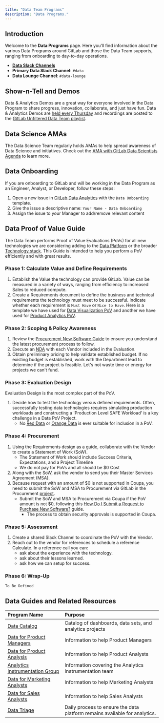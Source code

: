 ```yaml
---
title: "Data Team Programs"
description: "Data Programs."
---
```


<link rel="stylesheet" type="text/css" href="/stylesheets/biztech.css" />

## <i id="biz-tech-icons" class="far fa-paper-plane"></i>Introduction

Welcome to the **Data Programs** page. Here you'll find information about the various Data Programs around GitLab and those the Data Team supports, ranging from onboarding to day-to-day operations.

- **[Data Slack Channels](/handbook/enterprise-data/#data-slack-channels)**
- **Primary Data Slack Channel**: `#data`
- **Data Lounge Channel**: `#data-lounge`

## <i class="far fa-newspaper" id="biz-tech-icons"></i> Show-n-Tell and Demos

Data & Analytics Demos are a great way for everyone involved in the Data Program to share progress, innovation, collaborate, and just have fun. Data & Analytics Demos are [held every Thursday](https://calendar.google.com/event?action=TEMPLATE&tmeid=Z2Zibm5rbWZvamptajYwOGs4dWI2ODk0c2tfMjAyMTA5MTZUMTUwMDAwWiBnaXRsYWIuY29tX2Q3ZGw0NTdmcnI4cDU4cG4zazYzZWJ1bzhvQGc&tmsrc=gitlab.com_d7dl457frr8p58pn3k63ebuo8o%40group.calendar.google.com&scp=ALL) and recordings are posted to the [GitLab Unfiltered Data Team playlist](https://www.youtube.com/playlist?list=PL05JrBw4t0KrRVTZY33WEHv8SjlA_-keI).

## <i class="far fa-newspaper" id="biz-tech-icons"></i> Data Science AMAs

The Data Science Team regularly holds AMAs to help spread awareness of Data Science and initiatives. Check out the [AMA with GitLab Data Scientists Agenda](https://docs.google.com/document/d/1C5odZ14Fbnbb5uqNnrJsDnYQR_ZrvfPQCQ43xUEZsJY/edit) to learn more.

## <i class="far fa-newspaper" id="biz-tech-icons"></i> Data Onboarding

If you are onboarding to GitLab and will be working in the Data Program as an Engineer, Analyst, or Developer, follow these steps:

1. Open a new issue in [GitLab Data Analytics](https://gitlab.com/gitlab-data/analytics/-/issues) with the `Data Onboarding` template.
1. Give the issue a descriptive name: `Your Name - Data Onboarding`
1. Assign the issue to your Manager to add/remove relevant content

## <i class="far fa-newspaper" id="biz-tech-icons"></i> Data Proof of Value Guide

The Data Team performs Proof of Value Evaluations (PoVs) for all new technologies we are considering adding to the [Data Platform](/handbook/enterprise-data/platform) or the broader [Technology stack](/handbook/business-technology/tech-stack-applications/). This Guide is intended to help you perform a PoV efficiently and with great results.

### Phase 1: Calculate Value and Define Requirements

1. Establish the Value the technology can provide GitLab. Value can be measured in a variety of ways, ranging from efficiency to increased Sales to reduced compute.
1. Create a Requirements document to define the business and technical requirements the technology must meet to be successful. Indicate whether each requirement is `Must Have` or `Nice to Have`.  Here is a template we have used for [Data Visualization PoV](https://docs.google.com/spreadsheets/d/19YGQHXb35juGRvJn-p2Xe4nNfctOJ7Ga38B0HcP2no8/edit#gid=361948716) and another we have used for [Product Analytics PoV](https://docs.google.com/spreadsheets/d/1_IQbyRbde-U29v8amTv50nLe23BcUr83v0JYQpuRfP8/edit#gid=1640029289).

### Phase 2: Scoping & Policy Awareness

1. Review the [Procurement New Software Guide](/handbook/finance/procurement/new-software/) to ensure you understand the latest procurement process to follow.
1. Execute an [NDA](/handbook/legal/NDA/) with each Vendor included in the Evaluation.
1. Obtain preliminary pricing to help validate established budget. If no existing budget is established, work with the Department lead to determine if the project is feasible. Let's not waste time or energy for projects we can't fund.

### Phase 3: Evaluation Design

Evaluation Design is the most complex part of the PoV.

1. Decide how to test the technology versus defined requirements. Often, successfully testing data technologies requires simulating production workloads and constructing a 'Production Level SAFE Workload' is a key challenge in a Data PoV Project.
     - No [Red Data](/handbook/security/data-classification-standard.html#red) or [Orange Data](/handbook/security/data-classification-standard.html#orange) is ever suitable for inclusion in a PoV.

### Phase 4: Procurement

1. Using the Requirements design as a guide, collaborate with the Vendor to create a Statement of Work (SoW).
     - The Statement of Work should include Success Criteria, Expectations, and a Project Timeline
     - We do not pay for PoVs and all should be $0 Cost
1. Along with the SoW, ask the vendor to send you their Master Services Agreement (MSA).
1. Because request with an amount of $0 is not supported in Coupa, you need to submit the SoW and MSA to Procurement via GitLab in the Procurement [project](https://gitlab.com/gitlab-com/Finance-Division/procurement-team/procurement/-/issues).
   - Submit the SoW and MSA to Procurement via Coupa if the PoV amount is not $0, following this [How Do I Submit a Request to Purchase New Software?](/handbook/finance/procurement/new-software/#how-do-i-submit-a-request-to-purchase-new-software) guide.
      - The process to obtain security approvals is supported in Coupa.

### Phase 5: Assessment

1. Create a shared Slack Channel to coordinate the PoV with the Vendor.
1. Reach out to the vendor for references to schedule a reference Calculate. In a reference call you can:
    - ask about the experience with the technology.
    - ask about their lessons learned.
    - ask how we can setup for success.

### Phase 6: Wrap-Up

`To Be Defined`

## <i class="far fa-newspaper" id="biz-tech-icons"></i> Data Guides and Related Resources

| Program Name | Purpose |
| :--- | :--- |
| [Data Catalog](/handbook/enterprise-data/data-catalog/) | Catalog of dashboards, data sets, and analytics projects |
| [Data for Product Managers](/handbook/enterprise-data/programs/data-for-product-managers/) | Information to help Product Managers |
| [Data for Product Analysis](/handbook/product/product-analysis/) | Information to help Product Analysts |
| [Analytics Instrumentation Group](/handbook/engineering/development/analytics/analytics-instrumentation/) | Information covering the Analytics Instrumentation team |
| [Data for Marketing Analysts](/handbook/marketing/inbound-marketing/search-marketing/analytics/) | Information to help Marketing Analysts |
| [Data for Sales Analysts](/handbook/sales/field-operations/sales-strategy/) | Information to help Sales Analysts |
| [Data Triage](/handbook/enterprise-data/how-we-work/triage/) | Daily process to ensure the data platform remains available for analytics. |
